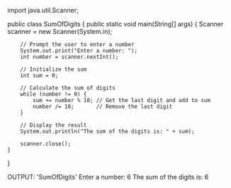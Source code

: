 import java.util.Scanner;

public class SumOfDigits {
    public static void main(String[] args) {
        Scanner scanner = new Scanner(System.in);

        // Prompt the user to enter a number
        System.out.print("Enter a number: ");
        int number = scanner.nextInt();

        // Initialize the sum
        int sum = 0;

        // Calculate the sum of digits
        while (number != 0) {
            sum += number % 10; // Get the last digit and add to sum
            number /= 10;       // Remove the last digit
        }

        // Display the result
        System.out.println("The sum of the digits is: " + sum);

        scanner.close();
    }
}


OUTPUT:
'SumOfDigits'
Enter a number: 6
The sum of the digits is: 6
